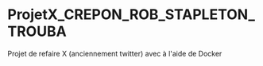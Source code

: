 # ProjetX_CREPON_ROB_STAPLETON_TROUBA
Projet de refaire X (anciennement twitter) avec à l'aide de Docker 
